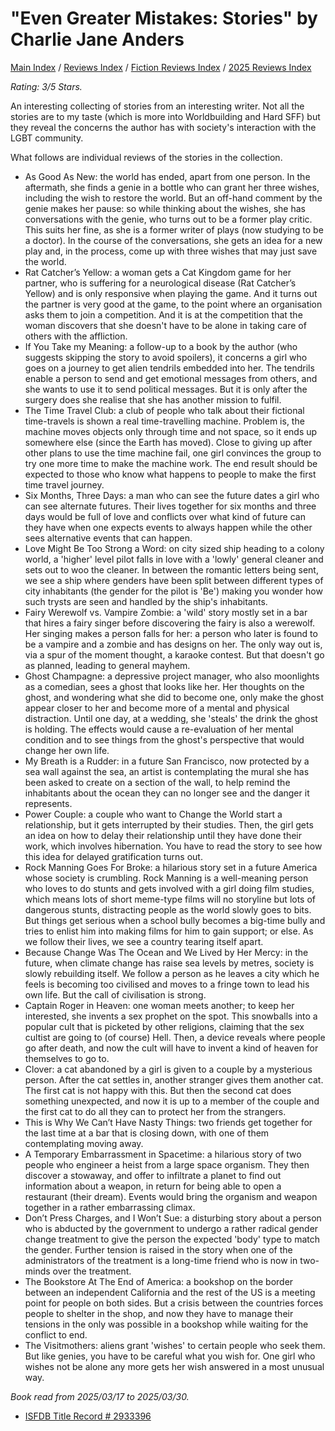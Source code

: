 # "Even Greater Mistakes: Stories" by Charlie Jane Anders

[Main Index](../../../README.md) / [Reviews Index](../../README.md) / [Fiction Reviews Index](../README.md) / [2025 Reviews Index](README.md)

*Rating: 3/5 Stars.*

An interesting collecting of stories from an interesting writer. Not all the stories are to my taste (which is more into Worldbuilding and Hard SFF) but they reveal the concerns the author has with society's interaction with the LGBT community.

What follows are individual reviews of the stories in the collection.

- As Good As New: the world has ended, apart from one person. In the aftermath, she finds a genie in a bottle who can grant her three wishes, including the wish to restore the world. But an off-hand comment by the genie makes her pause: so while thinking about the wishes, she has conversations with the genie, who turns out to be a former play critic. This suits her fine, as she is a former writer of plays (now studying to be a doctor). In the course of the conversations, she gets an idea for a new play and, in the process, come up with three wishes that may just save the world.
- Rat Catcher’s Yellow: a woman gets a Cat Kingdom game for her partner, who is suffering for a neurological disease (Rat Catcher’s Yellow) and is only responsive when playing the game. And it turns out the partner is very good at the game, to the point where an organisation asks them to join a competition. And it is at the competition that the woman discovers that she doesn't have to be alone in taking care of others with the affliction.
- If You Take my Meaning: a follow-up to a book by the author (who suggests skipping the story to avoid spoilers), it concerns a girl who goes on a journey to get alien tendrils embedded into her. The tendrils enable a person to send and get emotional messages from others, and she wants to use it to send political messages. But it is only after the surgery does she realise that she has another mission to fulfil.
- The Time Travel Club: a club of people who talk about their fictional time-travels is shown a real time-travelling machine. Problem is, the machine moves objects only through time and not space, so it ends up somewhere else (since the Earth has moved). Close to giving up after other plans to use the time machine fail, one girl convinces the group to try one more time to make the machine work. The end result should be expected to those who know what happens to people to make the first time travel journey.
- Six Months, Three Days: a man who can see the future dates a girl who can see alternate futures. Their lives together for six months and three days would be full of love and conflicts over what kind of future can they have when one expects events to always happen while the other sees alternative events that can happen.
- Love Might Be Too Strong a Word: on city sized ship heading to a colony world, a 'higher' level pilot falls in love with a 'lowly' general cleaner and sets out to woo the cleaner. In between the romantic letters being sent, we see a ship where genders have been split between different types of city inhabitants (the gender for the pilot is 'Be') making you wonder how such trysts are seen and handled by the ship's inhabitants.
- Fairy Werewolf vs. Vampire Zombie: a 'wild' story mostly set in a bar that hires a fairy singer before discovering the fairy is also a werewolf. Her singing makes a person falls for her: a person who later is found to be a vampire and a zombie and has designs on her. The only way out is, via a spur of the moment thought, a karaoke contest. But that doesn't go as planned, leading to general mayhem.
- Ghost Champagne: a depressive project manager, who also moonlights as a comedian, sees a ghost that looks like her. Her thoughts on the ghost, and wondering what she did to become one, only make the ghost appear closer to her and become more of a mental and physical distraction. Until one day, at a wedding, she 'steals' the drink the ghost is holding. The effects would cause a re-evaluation of her mental condition and to see things from the ghost's perspective that would change her own life.
- My Breath is a Rudder: in a future San Francisco, now protected by a sea wall against the sea, an artist is contemplating the mural she has been asked to create on a section of the wall, to help remind the inhabitants about the ocean they can no longer see and the danger it represents.
- Power Couple: a couple who want to Change the World start a relationship, but it gets interrupted by their studies. Then, the girl gets an idea on how to delay their relationship until they have done their work, which involves hibernation. You have to read the story to see how this idea for delayed gratification turns out.
- Rock Manning Goes For Broke: a hilarious story set in a future America whose society is crumbling. Rock Manning is a well-meaning person who loves to do stunts and gets involved with a girl doing film studies, which means lots of short meme-type films will no storyline but lots of dangerous stunts, distracting people as the world slowly goes to bits. But things get serious when a school bully becomes a big-time bully and tries to enlist him into making films for him to gain support; or else. As we follow their lives, we see a country tearing itself apart.
- Because Change Was The Ocean and We Lived by Her Mercy: in the future, when climate change has raise sea levels by metres, society is slowly rebuilding itself. We follow a person as he leaves a city which he feels is becoming too civilised and moves to a fringe town to lead his own life. But the call of civilisation is strong.
- Captain Roger in Heaven: one woman meets another; to keep her interested, she invents a sex prophet on the spot. This snowballs into a popular cult that is picketed by other religions, claiming that the sex cultist are going to (of course) Hell. Then, a device reveals where people go after death, and now the cult will have to invent a kind of heaven for themselves to go to.
- Clover: a cat abandoned by a girl is given to a couple by a mysterious person. After the cat settles in, another stranger gives them another cat. The first cat is not happy with this. But then the second cat does something unexpected, and now it is up to a member of the couple and the first cat to do all they can to protect her from the strangers.
- This is Why We Can’t Have Nasty Things: two friends get together for the last time at a bar that is closing down, with one of them contemplating moving away.
- A Temporary Embarrassment in Spacetime: a hilarious story of two people who engineer a heist from a large space organism. They then discover a stowaway, and offer to infiltrate a planet to find out information about a weapon, in return for being able to open a restaurant (their dream). Events would bring the organism and weapon together in a rather embarrassing climax.
- Don’t Press Charges, and I Won’t Sue: a disturbing story about a person who is abducted by the government to undergo a rather radical gender change treatment to give the person the expected 'body' type to match the gender. Further tension is raised in the story when one of the administrators of the treatment is a long-time friend who is now in two-minds over the treatment.
- The Bookstore At The End of America: a bookshop on the border between an independent California and the rest of the US is a meeting point for people on both sides. But a crisis between the countries forces people to shelter in the shop, and now they have to manage their tensions in the only was possible in a bookshop while waiting for the conflict to end.
- The Visitmothers: aliens grant 'wishes' to certain people who seek them. But like genies, you have to be careful what you wish for. One girl who wishes not be alone any more gets her wish answered in a most unusual way.

*Book read from 2025/03/17 to 2025/03/30.*

- [ISFDB Title Record # 2933396](https://www.isfdb.org/cgi-bin/title.cgi?2933396)

